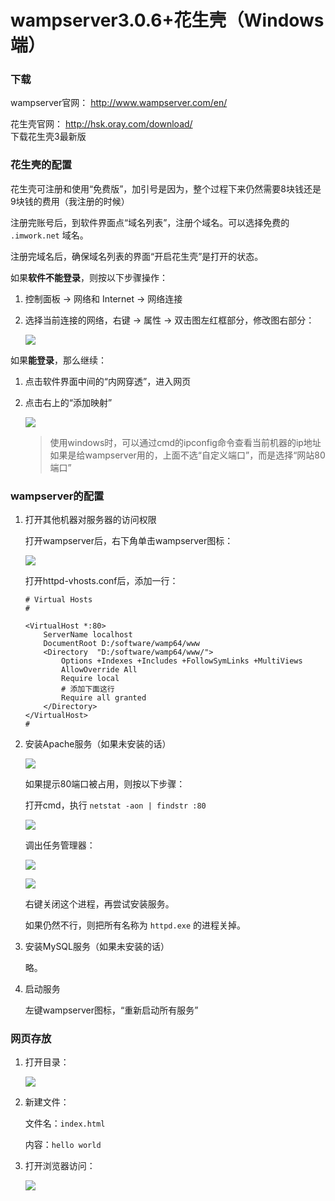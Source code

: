 # wampserver3.0.6+花生壳（Windows端）


### 下载

wampserver官网： http://www.wampserver.com/en/  

花生壳官网： http://hsk.oray.com/download/  
下载花生壳3最新版  

### 花生壳的配置

花生壳可注册和使用“免费版”，加引号是因为，整个过程下来仍然需要8块钱还是9块钱的费用（我注册的时候）  

注册完账号后，到软件界面点“域名列表”，注册个域名。可以选择免费的 `.imwork.net` 域名。  

注册完域名后，确保域名列表的界面“开启花生壳”是打开的状态。

如果**软件不能登录**，则按以下步骤操作：

1. 控制面板 -> 网络和 Internet -> 网络连接  

1. 选择当前连接的网络，右键 -> 属性 -> 双击图左红框部分，修改图右部分：
 
    ![](http://images2015.cnblogs.com/blog/809218/201702/809218-20170203202926089-1229065485.png)


如果**能登录**，那么继续：  

1. 点击软件界面中间的“内网穿透”，进入网页  
1. 点击右上的“添加映射”  

    ![](http://images2015.cnblogs.com/blog/809218/201702/809218-20170203202941870-1692054814.png)

    > 使用windows时，可以通过cmd的ipconfig命令查看当前机器的ip地址  
    > 如果是给wampserver用的，上面不选“自定义端口”，而是选择“网站80端口”  
    
### wampserver的配置  

1. 打开其他机器对服务器的访问权限

    打开wampserver后，右下角单击wampserver图标：  

    ![](http://images2015.cnblogs.com/blog/809218/201702/809218-20170203203211792-74631282.png)

    打开httpd-vhosts.conf后，添加一行：  

    ```
    # Virtual Hosts
    #

    <VirtualHost *:80>
    	ServerName localhost
    	DocumentRoot D:/software/wamp64/www
    	<Directory  "D:/software/wamp64/www/">
    		Options +Indexes +Includes +FollowSymLinks +MultiViews
    		AllowOverride All
    		Require local
            # 添加下面这行
            Require all granted
    	</Directory>
    </VirtualHost>
    #
    ```

1. 安装Apache服务（如果未安装的话）    

    ![](http://images2015.cnblogs.com/blog/809218/201702/809218-20170203203011667-944373341.png)

    如果提示80端口被占用，则按以下步骤： 
     
    打开cmd，执行 `netstat -aon | findstr :80` 
    
    ![](http://images2015.cnblogs.com/blog/809218/201702/809218-20170203203022839-919133548.png)

    调出任务管理器：  
    
    ![](http://images2015.cnblogs.com/blog/809218/201702/809218-20170203203029323-1970536584.png)
    
    ![](http://images2015.cnblogs.com/blog/809218/201702/809218-20170203203035323-1867184400.png)
    
    右键关闭这个进程，再尝试安装服务。  
    
    如果仍然不行，则把所有名称为 `httpd.exe` 的进程关掉。

1. 安装MySQL服务（如果未安装的话）  

    略。
    
1. 启动服务  
    
    左键wampserver图标，“重新启动所有服务”
    
### 网页存放  

1. 打开目录：

    ![](http://images2015.cnblogs.com/blog/809218/201702/809218-20170203204446198-93160607.png)

1. 新建文件：  
    
    文件名：`index.html`
    
    内容：`hello world`
    
1. 打开浏览器访问：  

    ![](http://images2015.cnblogs.com/blog/809218/201702/809218-20170203204131323-786059447.png)

